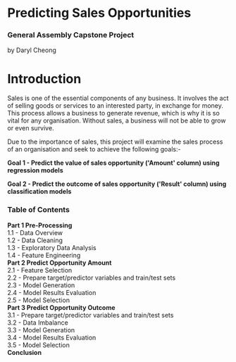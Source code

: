 # Predicting Sales Opportunities
### General Assembly Capstone Project
by Daryl Cheong

# Introduction
Sales is one of the essential components of any business. It involves the act of selling goods or services to an interested party, in exchange for money. This process allows a business to generate revenue, which is why it is so vital for any organisation. Without sales, a business will not be able to grow or even survive.

Due to the importance of sales, this project will examine the sales process of an organisation and seek to achieve the following goals:-

**Goal 1 - Predict the value of sales opportunity ('Amount' column) using regression models**

**Goal 2 - Predict the outcome of sales opportunity ('Result' column) using classification models**

### Table of Contents
**Part 1 Pre-Processing** \
1.1 - Data Overview \
1.2 - Data Cleaning \
1.3 - Exploratory Data Analysis \
1.4 - Feature Engineering \
**Part 2 Predict Opportunity Amount** \
2.1 - Feature Selection\
2.2 - Prepare target/predictor variables and train/test sets \
2.3 - Model Generation \
2.4 - Model Results Evaluation \
2.5 - Model Selection \
**Part 3 Predict Opportunity Outcome** \
3.1 - Prepare target/predictor variables and train/test sets \
3.2 - Data Imbalance \
3.3 - Model Generation \
3.4 - Model Results Evaluation \
3.5 - Model Selection \
**Conclusion**
